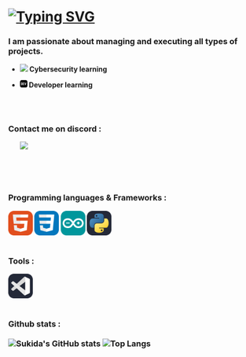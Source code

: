 # [![Typing SVG](https://readme-typing-svg.demolab.com?font=Fira+Code&pause=1000&color=FFFFFF&width=435&lines=Hi%2C+im+Sukida)](https://git.io/typing-svg)

### I am passionate about managing and executing all types of projects.

- <p><img src="https://cdn3d.iconscout.com/3d/premium/thumb/cyber-securityprotect-shield-8936474-7277200.png?f=webp" width="15"><b> Cybersecurity learning </p>

- <p><img src="https://raw.githubusercontent.com/tandpfun/skill-icons/main/icons/DevTo-Dark.svg" width="15"> Developer learning 
<b></p><br>
#
### Contact me on discord :
<div style="display : flex; width : 100%; padding-left : 1.5rem">
<br><img style="width : 45%; height : auto;" src="https://discord.c99.nl/widget/theme-4/1272731242588016764.png">
</div>

<br><br>
#
### Programming languages & Frameworks :
<img src="https://raw.githubusercontent.com/tandpfun/skill-icons/main/icons/HTML.svg" width="50">
<img src="https://raw.githubusercontent.com/tandpfun/skill-icons/main/icons/CSS.svg" width="50">
<img src="https://github.com/tandpfun/skill-icons/blob/main/icons/Arduino.svg" width="50">
<img src="https://raw.githubusercontent.com/tandpfun/skill-icons/main/icons/Python-Dark.svg" width="50"><br>

#
### Tools :
<img src="https://raw.githubusercontent.com/tandpfun/skill-icons/main/icons/VSCode-Dark.svg" width="50"> 

#
### Github stats :<br><br> ![Sukida's GitHub stats](https://github-readme-stats.vercel.app/api?username=Sukidadev&show_icons=true&theme=radical) ![Top Langs](https://github-readme-stats.vercel.app/api/top-langs/?username=Sukidadev&layout=compact&theme=radical)
